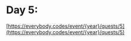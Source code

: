 # Day 5: 

[https://everybody.codes/event/{year}/quests/5](https://everybody.codes/event/{year}/quests/5)
